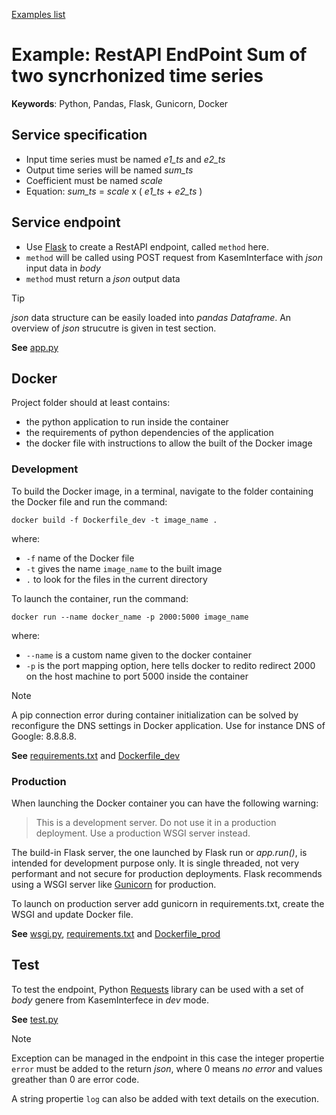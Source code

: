 [Examples list](../README.md)

# Example: RestAPI EndPoint Sum of two syncrhonized time series

**Keywords**: Python, Pandas, Flask, Gunicorn, Docker 

## Service specification

 - Input time series must be named *e1_ts* and *e2_ts*
 - Output time series will be named *sum_ts*
 - Coefficient must be named *scale*
 - Equation: *sum_ts* = *scale* x ( *e1_ts* + *e2_ts* )

## Service endpoint

 - Use [Flask](https://flask.palletsprojects.com/) to create a RestAPI endpoint, called `method` here.
 - `method` will be called using POST request from KasemInterface with *json* input data in *body*
 - `method` must return a *json* output data

> [!TIP]
> *json* data structure can be easily loaded into *pandas Dataframe*. An overview of *json* strucutre is given in test section.

**See** [app.py](app.py)

## Docker

Project folder should at least contains:
- the python application to run inside the container
- the requirements of python dependencies of the application
- the docker file with instructions to allow the built of the Docker image

### Development

To build the Docker image, in a terminal, navigate to the folder containing the Docker file and run the command:
```
docker build -f Dockerfile_dev -t image_name .
```
where:
- `-f`  name of the Docker file
- `-t`  gives the name `image_name` to the built image
- `.` to look for the files in the current directory

To launch the container, run the command:
```
docker run --name docker_name -p 2000:5000 image_name
```
where:
- `--name` is a custom name given to the docker container
- `-p` is the port mapping option, here tells docker to redito redirect 2000 on the host machine to port 5000 inside the container

> [!NOTE]
> A pip connection error during container initialization can be solved by reconfigure the DNS settings in Docker application. Use for instance DNS of Google: 8.8.8.8.

**See** [requirements.txt](requirements.txt) and [Dockerfile_dev](Dockerfile_dev)

### Production

When launching the Docker container you can have the following warning:

> This is a development server. Do not use it in a production deployment. Use a production WSGI server instead.

The build-in Flask server, the one launched by Flask run or *app.run()*, is intended for development purpose only. It is single threaded, not very performant and not secure for production deployments. Flask recommends using a WSGI server like [Gunicorn](https://gunicorn.org/) for production.

To launch on production server add gunicorn in requirements.txt, create the WSGI and update Docker file.

**See** [wsgi.py](wsgi.py), [requirements.txt](requirements.txt) and [Dockerfile_prod](Dockerfile_prod)

## Test

To test the endpoint, Python [Requests](https://requests.readthedocs.io/) library can be used with a set of *body* genere from KasemInterfece in *dev* mode.

**See** [test.py](test.py)

> [!NOTE]
> Exception can be managed in the endpoint in this case the integer propertie `error` must be added to the return *json*, where 0 means *no error* and values greather than 0 are error code. 
>
> A string propertie `log` can also be added with text details on the execution. 